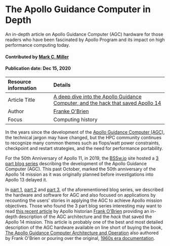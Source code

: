 # The Apollo Guidance Computer in Depth

<!-- deck text start -->
An in-depth article on Apollo Guidance Computer (AGC) hardware for those readers who have been fascinated by Apollo Program and its impact on high performance computing today.
<!-- deck text end --> 

#### Contributed by [Mark C. Miller](http://github.com/markcmiller86 "Mark C. Miller")
#### Publication date: Dec 15, 2020

Resource information | Details
:--- | :--- 
Article Title | [A deep dive into the Apollo Guidance Computer, and the hack that saved Apollo 14](https://arstechnica.com/science/2020/01/a-deep-dive-into-the-apollo-guidance-computer-and-the-hack-that-saved-apollo-14/)
Author | [Franke O'Brien](https://www.hq.nasa.gov/alsj/franko.html)
Focus | Computing history

In the years since the development of the [Apollo Guidance Computer (AGC)](https://en.wikipedia.org/wiki/Apollo_Guidance_Computer), the technical jargon may have changed, but the HPC community continues to recognize many common themes such as flops/watt power constraints, checkpoint and restart strategies, and the need for performance portability.

For the 50th Anniversary of Apollo 11, in 2019, the [BSSw.io](https://bssw.io) site hosted a [3 part blog series](https://bssw.io/blog_posts/celebrating-apollo-s-50th-anniversary-when-100-flops-watt-was-a-giant-leap) describing the development of the Apollo Guidance Computer (AGC). This past October, marked the 50th anniversary of the Apollo 14 mission as it was originally planned before investigations into Apollo 13 delayed it.

In [part 1](https://bssw.io/blog_posts/celebrating-apollo-s-50th-anniversary-when-100-flops-watt-was-a-giant-leap), [part 2](https://bssw.io/blog_posts/celebrating-apollo-s-50th-anniversary-the-oldest-code-on-github) and [part 3](https://bssw.io/blog_posts/celebrating-apollo-s-50th-anniversary-users-stories-from-space), of the aforementioned blog series, we described the hardware and software for AGC and also focused on applications by recounting the users' stories in applying the AGC to achieve Apollo mission objectives. Those who found the 3 part blog series interesting may want to read [this recent article](https://arstechnica.com/science/2020/01/a-deep-dive-into-the-apollo-guidance-computer-and-the-hack-that-saved-apollo-14/) by Apollo historian [Frank O'Brien](https://www.hq.nasa.gov/alsj/franko.html) providing an in-depth description of the AGC architecture and the *hack* that saved the Apollo 14 mission. 
This article is probably one of the best and most detailed description of the AGC hardware available on line short of buying the book, [The Apollo Guidance Computer Architecture and Operation](https://www.springer.com/gp/book/9781441908766) also authored by Frank O'Brien or pouring over the original, [1960s era documentation](https://www.ibiblio.org/apollo/).

<!---
Publish: yes
Categories: performance, planning
Topics: design, performance portability
--->

